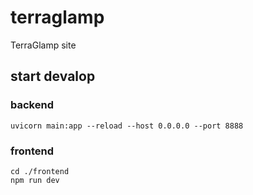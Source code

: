 # terraglamp
TerraGlamp site

## start devalop

### backend

    uvicorn main:app --reload --host 0.0.0.0 --port 8888

### frontend

    cd ./frontend
    npm run dev
